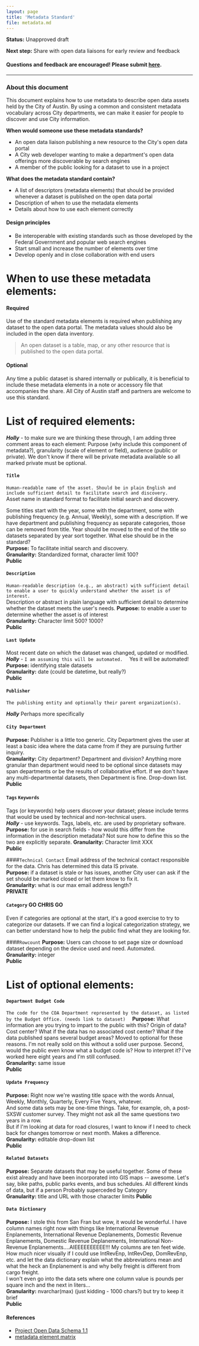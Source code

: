 ```yaml
---
layout: page
title: 'Metadata Standard'
file: metadata.md
---
```


**Status:** Unapproved draft  

**Next step:** Share with open data liaisons for early review and feedback  

#### Questions and feedback are encouraged! Please submit [here](https://github.com/cityofaustin/open-data-docs/milestones/Metadata%20Standard%20v1.0).

***

### About this document

This document explains how to use metadata to describe open data assets held by the City of Austin. By using a common and consistent metadata vocabulary across City departments, we can make it easier for people to discover and use City information. 

**When would someone use these metadata standards?**

* An open data liaison publishing a new resource to the City's open data portal
* A City web developer wanting to make a department's open data offerings more discoverable by search engines
* A member of the public looking for a dataset to use in a project

**What does the metadata standard contain?**

* A list of descriptors (metadata elements) that should be provided whenever a dataset is published on the open data portal
* Description of when to use the metadata elements
* Details about how to use each element correctly

#### Design principles

* Be interoperable with existing standards such as those developed by the Federal Government and popular web search engines
* Start small and increase the number of elements over time
* Develop openly and in close collaboration with end users

# When to use these metadata elements:

#### Required
Use of the standard metadata elements is required when publishing any dataset to the open data portal. The metadata values should also be included in the open data inventory. 
> An open dataset is a table, map, or any other resource that is published to the open data portal.

#### Optional
Any time a public dataset is shared internally or publically, it is beneficial to include these metadata elements in a note or accessory file that accompanies the share. All City of Austin staff and partners are welcome to use this standard. 

# List of required elements:

***Holly*** - to make sure we are thinking these through, I am adding three comment areas to each element:  Purpose (why include this component of metadata?), granularity (scale of element or field), audience (public or private).  We don't know if there will be private metadata available so all marked private must be optional.


#### `Title`
``Human-readable name of the asset. Should be in plain English and include sufficient detail to facilitate search and discovery.``  
Asset name in standard format to facilitate initial search and discovery.  

Some titles start with the year, some with the department, some with publishing frequency (e.g. Annual, Weekly), some with a description.  If we have department and publishing frequency as separate categories, those can be removed from title.  Year should be moved to the end of the title so datasets separated by year sort together.  What else should be in the standard?  
**Purpose:**  To facilitate initial search and discovery.    
**Granularity:**  Standardized format, character limit 100?  
**Public**

#### `Description` 
``Human-readable description (e.g., an abstract) with sufficient detail to enable a user to quickly understand whether the asset is of interest.   ``  
Description or abstract in plain language with sufficient detail to determine whether the dataset meets the user's needs.
**Purpose:**  to enable a user to determine whether the asset is of interest  
**Granularity:** Character limit  500?  1000?  
**Public**  

#### `Last Update`
Most recent date on which the dataset was changed, updated or modified.   
***Holly*** - ``I am assuming this will be automated.  ``  Yes it will be automated!   
**Purpose:**  identifying stale datasets  
**Granularity:**  date (could be datetime, but really?)  
**Public**

#### ``Publisher``
``The publishing entity and optionally their parent organization(s).  ``  

***Holly*** Perhaps more specifically  
#### `City Department`
**Purpose:**  Publisher is a little too generic.  City Department gives the user at least a basic idea where the data came from if they are pursuing further inquiry.  
**Granularity:**  City department?  Department and division?  Anything more granular than department would need to be optional since datasets may span departments or be the results of collaborative effort.  If we don't have any multi-departmental datasets, then Department is fine.  Drop-down list.  
**Public**

#### ``Tags``  `Keywords`
Tags (or keywords) help users discover your dataset; please include terms that would be used by technical and non-technical users.   
***Holly*** - use keywords.  Tags, labels, etc. are used by proprietary software.  
**Purpose:** for use in search fields - how would this differ from the information in the description metadata?  Not sure how to define this so the two are explicitly separate.
**Granularity:** Character limit XXX  
**Public**

####`Technical Contact`
Email address of the technical contact responsible for the data.  Chris has determined this data IS private.  
**Purpose:**  if a dataset is stale or has issues, another City user can ask if the set should be marked closed or let them know to fix it.   
**Granularity:**  what is our max email address length?      
**PRIVATE**  

#### `Category`  GO CHRIS GO  
Even if categories are optional at the start, it's a good exercise to try to categorize our datasets.  If we can find a logical categorization strategy, we can better understand how to help the public find what they are looking for.  

####`Rowcount`
**Purpose:**  Users can choose to set page size or download dataset depending on the device used and need.  Automated.  
**Granularity:**  integer  
**Public**  


# List of optional elements: 


#### ``Department Budget Code``
``The code for the COA Department represented by the dataset, as listed by the Budget Office. (needs link to dataset)  ``
**Purpose:** What information are you trying to impart to the public with this?  Origin of data?  Cost center?  What if the data has no associated cost center?  What if the data published spans several budget areas?  Moved to optional for these reasons.  I'm not really sold on this without a solid user purpose.  Second, would the public even know what a budget code is?  How to interpret it?  I've worked here eight years and I'm still confused.  
**Granularity:**  same issue  
**Public**  

#### `Update Frequency`
**Purpose:** Right now we're wasting title space with the words Annual, Weekly, Monthly, Quarterly, Every Five Years, whatever.  
And some data sets may be one-time things.  Take, for example, oh, a post-SXSW customer survey.  They might not ask all the same questions two years in a row.   
But if I'm looking at data for road closures, I  want to know if I need to check back for changes tomorrow or next month. Makes a difference.  
**Granularity:**  editable drop-down list  
**Public**  

#### `Related Datasets`
**Purpose:**  Separate datasets that may be useful together.  Some of these exist already and have been incorporated into GIS maps -- awesome.  Let's say, bike paths, public parks events, and bus schedules.  All different kinds of data, but if a person Probably superceded by Category  
**Granularity:**  title and URL with those character limits
**Public**  

#### `Data Dictionary`
**Purpose:**  I stole this from San Fran but wow, it would be wonderful.  I have column names right now with things like International Revenue Enplanements, International Revenue Deplanements, Domestic Revenue Enplanements, Domestic Revenue Deplanements, International Non-Revenue Enplanements....AIEEEEEEEEEE!!!  My columns are ten feet wide.  
How much nicer visually if I could use IntRevEnp, IntRevDep, DomRevEnp, etc. and let the data dictionary explain what the abbreviations mean and what the heck an Enplanement is and why belly freight is different from cargo freight.  
I won't even go into the data sets where one column value is pounds per square inch and the next in liters...  
**Granularity:**  nvarchar(max) (just kidding - 1000 chars?) but try to keep it brief  
**Public**  



#### References
- [Project Open Data Schema 1.1](https://project-open-data.cio.gov/v1.1/schema/)
- [metadata element matrix](https://docs.google.com/spreadsheets/d/1aKp0ygULe6u6Dbrtj3ZOXn4rN3SV5hv-K5Ho4vlT3EE/edit?usp=sharing)

